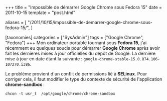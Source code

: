 +++
title = "Impossible de démarrer Google Chrome sous Fedora 15"
date = 2011-10-15
template = "post.html"

aliases = [
  "/2011/10/15/impossible-de-demarrer-google-chrome-sous-fedora-15/",
]

[taxonomies]
categories = ["SysAdmin"]
tags = ["Google Chrome", "Fedora"]
+++
Mon ordinateur portable tournant sous **Fedora 15**, j'ai récemment eu quelques
soucis pour démarrer **Google Chrome** après avoir fait les dernières mises à
jour officielles du dépôt de Google. La dernière mise à jour en date étant la
suivante : `google-chrome-stable-15.0.874.106-107270.i386`.

Le problème provient d'un conflit de permissions lié à **SELinux**. Pour
corriger cela, il faut modifier le type du contexte de sécurité de l'application
**chrome-sandbox** :

```
chcon -t usr_t  /opt/google/chrome/chrome-sandbox
```

